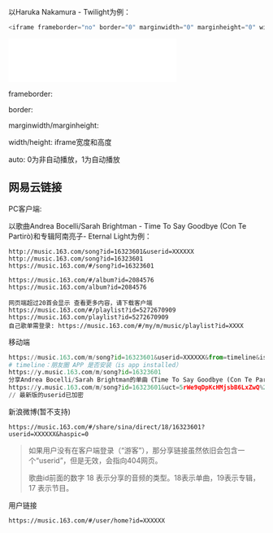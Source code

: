 以Haruka Nakamura - Twilight为例：
```js
<iframe frameborder="no" border="0" marginwidth="0" marginheight="0" width=330 height=86 src="//music.163.com/outchain/player?type=2&id=22701029&auto=0&height=66"></iframe>
```

<iframe frameborder="no" border="0" marginwidth="0" marginheight="0" width=330 height=86 src="//music.163.com/outchain/player?type=2&id=22701029&auto=0&height=66"></iframe>

frameborder:

border:

marginwidth/marginheight:

width/height: iframe宽度和高度

auto: 0为非自动播放，1为自动播放

## 网易云链接

PC客户端: 

以歌曲Andrea Bocelli/Sarah Brightman - Time To Say Goodbye (Con Te Partirò)和专辑阿南亮子- Eternal Light为例：

```
http://music.163.com/song?id=16323601&userid=XXXXXX
http://music.163.com/song?id=16323601
https://music.163.com/#/song?id=16323601

https://music.163.com/#/album?id=2084576
https://music.163.com/album?id=2084576

网页端超过20首会显示 查看更多内容，请下载客户端
https://music.163.com/#/playlist?id=5272670909
https://music.163.com/playlist?id=5272670909
自己歌单需登录: https://music.163.com/#/my/m/music/playlist?id=XXXX
```

移动端

```python
https://music.163.com/m/song?id=16323601&userid=XXXXXX&from=timeline&isappinstalled=0
# timeline：朋友圈 APP 是否安装（is app installed）
https://y.music.163.com/m/song?id=16323601
分享Andrea Bocelli/Sarah Brightman的单曲《Time To Say Goodbye (Con Te Partirò)》: https://y.music.163.com/m/song/16323601/?userid=XXXXXX&app_version=7.3.28 (来自@网易云音乐)
https://y.music.163.com/m/song?id=16323601&uct=5rWe9qDpKcHMjsbB6LxZwQ%253D%253D&app_version=8.2.31&sc=wm
// 最新版的userid已加密
```

新浪微博(暂不支持)

```
https://music.163.com/#/share/sina/direct/18/16323601?userid=XXXXXX&haspic=0
```

> 如果用户没有在客户端登录（“游客”），那分享链接虽然依旧会包含一个“userid”，但是无效，会指向404网页。
>
> 歌曲id前面的数字 18 表示分享的音频的类型。18表示单曲，19表示专辑，17 表示节目。

用户链接

```
https://music.163.com/#/user/home?id=XXXXXX
```
